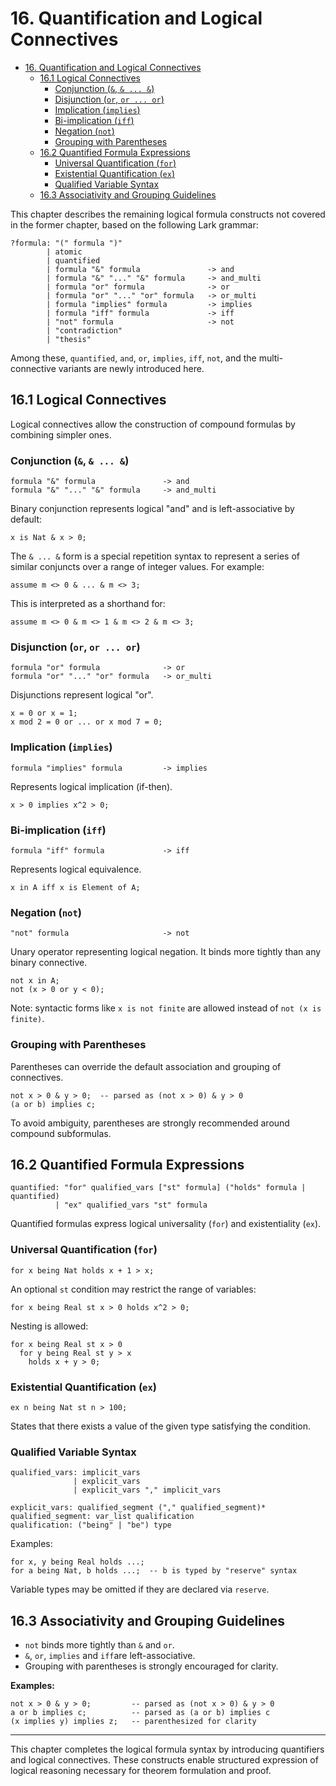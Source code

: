 # 16. Quantification and Logical Connectives

- [16. Quantification and Logical Connectives](#16-quantification-and-logical-connectives)
    - [16.1 Logical Connectives](#161-logical-connectives)
        - [Conjunction (`&`, `& ... &`)](#conjunction----)
        - [Disjunction (`or`, `or ... or`)](#disjunction-or-or--or)
        - [Implication (`implies`)](#implication-implies)
        - [Bi-implication (`iff`)](#bi-implication-iff)
        - [Negation (`not`)](#negation-not)
        - [Grouping with Parentheses](#grouping-with-parentheses)
    - [16.2 Quantified Formula Expressions](#162-quantified-formula-expressions)
        - [Universal Quantification (`for`)](#universal-quantification-for)
        - [Existential Quantification (`ex`)](#existential-quantification-ex)
        - [Qualified Variable Syntax](#qualified-variable-syntax)
    - [16.3 Associativity and Grouping Guidelines](#163-associativity-and-grouping-guidelines)

This chapter describes the remaining logical formula constructs not covered in the former chapter, based on the following Lark grammar:

```lark
?formula: "(" formula ")"
        | atomic
        | quantified
        | formula "&" formula               -> and
        | formula "&" "..." "&" formula     -> and_multi
        | formula "or" formula              -> or
        | formula "or" "..." "or" formula   -> or_multi
        | formula "implies" formula         -> implies
        | formula "iff" formula             -> iff
        | "not" formula                     -> not
        | "contradiction"
        | "thesis"
```

Among these, `quantified`, `and`, `or`, `implies`, `iff`, `not`, and the multi-connective variants are newly introduced here.

## 16.1 Logical Connectives

Logical connectives allow the construction of compound formulas by combining simpler ones.

### Conjunction (`&`, `& ... &`)

```lark
formula "&" formula               -> and
formula "&" "..." "&" formula     -> and_multi
```

Binary conjunction represents logical "and" and is left-associative by default:

```mizar
x is Nat & x > 0;
```

The `& ... &` form is a special repetition syntax to represent a series of similar conjuncts over a range of integer values. For example:

```mizar
assume m <> 0 & ... & m <> 3;
```

This is interpreted as a shorthand for:

```mizar
assume m <> 0 & m <> 1 & m <> 2 & m <> 3;
```

### Disjunction (`or`, `or ... or`)

```lark
formula "or" formula              -> or
formula "or" "..." "or" formula   -> or_multi
```

Disjunctions represent logical "or".&#x20;

```mizar
x = 0 or x = 1;
x mod 2 = 0 or ... or x mod 7 = 0;
```

### Implication (`implies`)

```lark
formula "implies" formula         -> implies
```

Represents logical implication (if-then).&#x20;

```mizar
x > 0 implies x^2 > 0;
```

### Bi-implication (`iff`)

```lark
formula "iff" formula             -> iff
```

Represents logical equivalence.

```mizar
x in A iff x is Element of A;
```

### Negation (`not`)

```lark
"not" formula                     -> not
```

Unary operator representing logical negation. It binds more tightly than any binary connective.

```mizar
not x in A;
not (x > 0 or y < 0);
```

Note: syntactic forms like `x is not finite` are allowed instead of  `not (x is finite)`.

### Grouping with Parentheses

Parentheses can override the default association and grouping of connectives.

```mizar
not x > 0 & y > 0;  -- parsed as (not x > 0) & y > 0
(a or b) implies c;
```

To avoid ambiguity, parentheses are strongly recommended around compound subformulas.

## 16.2 Quantified Formula Expressions

```lark
quantified: "for" qualified_vars ["st" formula] ("holds" formula | quantified)
          | "ex" qualified_vars "st" formula
```

Quantified formulas express logical universality (`for`) and existentiality (`ex`).

### Universal Quantification (`for`)

```mizar
for x being Nat holds x + 1 > x;
```

An optional `st` condition may restrict the range of variables:

```mizar
for x being Real st x > 0 holds x^2 > 0;
```

Nesting is allowed:

```mizar
for x being Real st x > 0
  for y being Real st y > x
    holds x + y > 0;
```

### Existential Quantification (`ex`)

```mizar
ex n being Nat st n > 100;
```

States that there exists a value of the given type satisfying the condition.

### Qualified Variable Syntax

```lark
qualified_vars: implicit_vars
              | explicit_vars
              | explicit_vars "," implicit_vars

explicit_vars: qualified_segment ("," qualified_segment)*
qualified_segment: var_list qualification
qualification: ("being" | "be") type
```

Examples:

```mizar
for x, y being Real holds ...;
for a being Nat, b holds ...;  -- b is typed by "reserve" syntax
```

Variable types may be omitted if they are declared via `reserve`.

## 16.3 Associativity and Grouping Guidelines

* `not` binds more tightly than `&` and `or`.
* `&`, `or`, `implies` and `iff`are left-associative.
* Grouping with parentheses is strongly encouraged for clarity.

**Examples:**

```mizar
not x > 0 & y > 0;         -- parsed as (not x > 0) & y > 0
a or b implies c;          -- parsed as (a or b) implies c
(x implies y) implies z;   -- parenthesized for clarity
```

---

This chapter completes the logical formula syntax by introducing quantifiers and logical connectives. These constructs enable structured expression of logical reasoning necessary for theorem formulation and proof.
